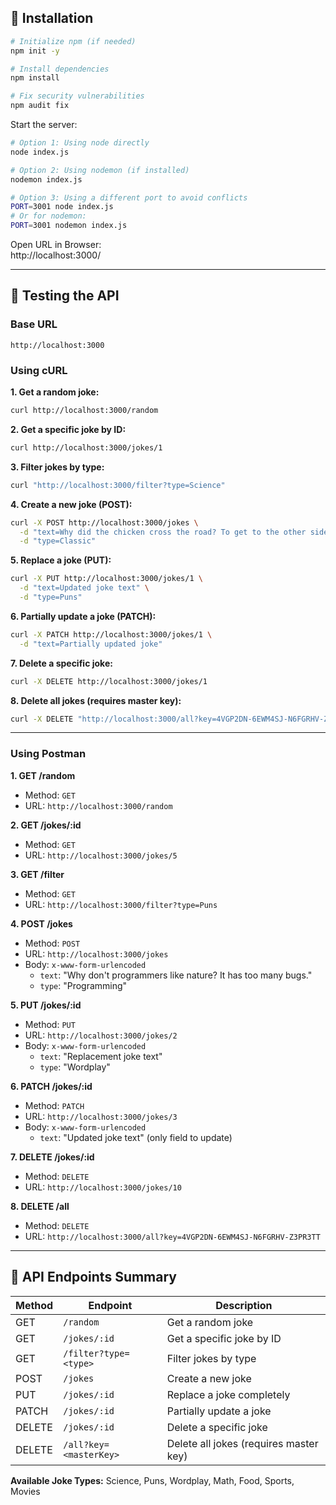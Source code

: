## 🚀 Installation

```bash
# Initialize npm (if needed)
npm init -y

# Install dependencies
npm install

# Fix security vulnerabilities
npm audit fix
```

Start the server:
```bash
# Option 1: Using node directly
node index.js

# Option 2: Using nodemon (if installed)
nodemon index.js

# Option 3: Using a different port to avoid conflicts
PORT=3001 node index.js
# Or for nodemon:
PORT=3001 nodemon index.js
```

Open URL in Browser:  
http://localhost:3000/

---

## 🧪 Testing the API

### Base URL
```
http://localhost:3000
```

### Using cURL

**1. Get a random joke:**
```bash
curl http://localhost:3000/random
```

**2. Get a specific joke by ID:**
```bash
curl http://localhost:3000/jokes/1
```

**3. Filter jokes by type:**
```bash
curl "http://localhost:3000/filter?type=Science"
```

**4. Create a new joke (POST):**
```bash
curl -X POST http://localhost:3000/jokes \
  -d "text=Why did the chicken cross the road? To get to the other side!" \
  -d "type=Classic"
```

**5. Replace a joke (PUT):**
```bash
curl -X PUT http://localhost:3000/jokes/1 \
  -d "text=Updated joke text" \
  -d "type=Puns"
```

**6. Partially update a joke (PATCH):**
```bash
curl -X PATCH http://localhost:3000/jokes/1 \
  -d "text=Partially updated joke"
```

**7. Delete a specific joke:**
```bash
curl -X DELETE http://localhost:3000/jokes/1
```

**8. Delete all jokes (requires master key):**
```bash
curl -X DELETE "http://localhost:3000/all?key=4VGP2DN-6EWM4SJ-N6FGRHV-Z3PR3TT"
```

---

### Using Postman

**1. GET /random**
- Method: `GET`
- URL: `http://localhost:3000/random`

**2. GET /jokes/:id**
- Method: `GET`
- URL: `http://localhost:3000/jokes/5`

**3. GET /filter**
- Method: `GET`
- URL: `http://localhost:3000/filter?type=Puns`

**4. POST /jokes**
- Method: `POST`
- URL: `http://localhost:3000/jokes`
- Body: `x-www-form-urlencoded`
  - `text`: "Why don't programmers like nature? It has too many bugs."
  - `type`: "Programming"

**5. PUT /jokes/:id**
- Method: `PUT`
- URL: `http://localhost:3000/jokes/2`
- Body: `x-www-form-urlencoded`
  - `text`: "Replacement joke text"
  - `type`: "Wordplay"

**6. PATCH /jokes/:id**
- Method: `PATCH`
- URL: `http://localhost:3000/jokes/3`
- Body: `x-www-form-urlencoded`
  - `text`: "Updated joke text" (only field to update)

**7. DELETE /jokes/:id**
- Method: `DELETE`
- URL: `http://localhost:3000/jokes/10`

**8. DELETE /all**
- Method: `DELETE`
- URL: `http://localhost:3000/all?key=4VGP2DN-6EWM4SJ-N6FGRHV-Z3PR3TT`

---

## 📝 API Endpoints Summary

| Method | Endpoint | Description |
|--------|----------|-------------|
| GET | `/random` | Get a random joke |
| GET | `/jokes/:id` | Get a specific joke by ID |
| GET | `/filter?type=<type>` | Filter jokes by type |
| POST | `/jokes` | Create a new joke |
| PUT | `/jokes/:id` | Replace a joke completely |
| PATCH | `/jokes/:id` | Partially update a joke |
| DELETE | `/jokes/:id` | Delete a specific joke |
| DELETE | `/all?key=<masterKey>` | Delete all jokes (requires master key) |

**Available Joke Types:** Science, Puns, Wordplay, Math, Food, Sports, Movies  
